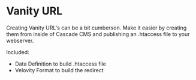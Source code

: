 Vanity URL
============================
Creating Vanity URL's can be a bit cumberson. Make it easier by creating them from inside of Cascade CMS and publishing an .htaccess file to your webserver.

Included:
* Data Definition to build .htaccess file
* Velovity Format to build the redirect
